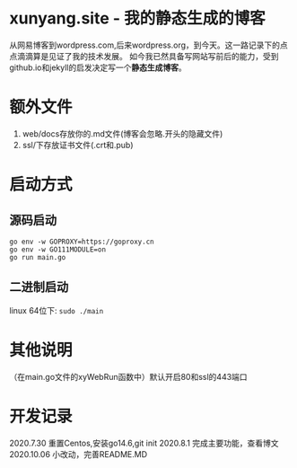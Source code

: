 # xunyang.site - 我的静态生成的博客
从网易博客到wordpress.com,后来wordpress.org，到今天。这一路记录下的点点滴滴算是见证了我的技术发展。
如今我已然具备写网站写前后的能力，受到github.io和jekyll的启发决定写一个**静态生成博客**。

# 额外文件
1. web/docs存放你的.md文件(博客会忽略.开头的隐藏文件)
2. ssl/下存放证书文件(.crt和.pub)

# 启动方式

## 源码启动
```
go env -w GOPROXY=https://goproxy.cn
go env -w GO111MODULE=on
go run main.go
```

## 二进制启动
linux 64位下:
`sudo ./main`

# 其他说明
（在main.go文件的xyWebRun函数中）默认开启80和ssl的443端口

# 开发记录
2020.7.30 重置Centos,安装go14.6,git init
2020.8.1 完成主要功能，查看博文
2020.10.06 小改动，完善README.MD
